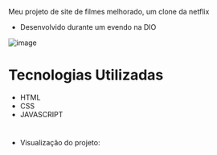 
Meu projeto de site de filmes melhorado, um clone da netflix

* Desenvolvido durante um evendo na DIO

![image](https://user-images.githubusercontent.com/102103337/213956711-42dc58cf-f231-435e-8938-75f083edac31.png)

# Tecnologias Utilizadas
* HTML
* CSS
* JAVASCRIPT

#
* Visualização do projeto: 
